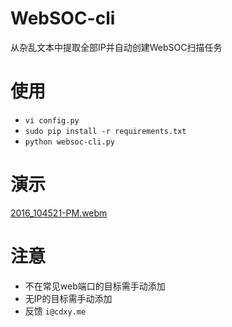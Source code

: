 # WebSOC-cli
从杂乱文本中提取全部IP并自动创建WebSOC扫描任务

# 使用
* `vi config.py`
* `sudo pip install -r requirements.txt`
* `python websoc-cli.py`

# 演示
[2016_104521-PM.webm](http://www.cdxy.me/wp-content/uploads/2016/06/Screencast_06-07.webm)
    
# 注意
* 不在常见web端口的目标需手动添加
* 无IP的目标需手动添加
* 反馈 `i@cdxy.me` 
